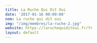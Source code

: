 ```yaml
---
title: La Ruche Qui Dit Oui
date: '2017-01-16 00:00:00'
nom: La ruche qui dit oui
img: "/img/membres/la-ruche-2.jpg"
website: https://laruchequiditoui.fr/fr
layout: default
---
```

